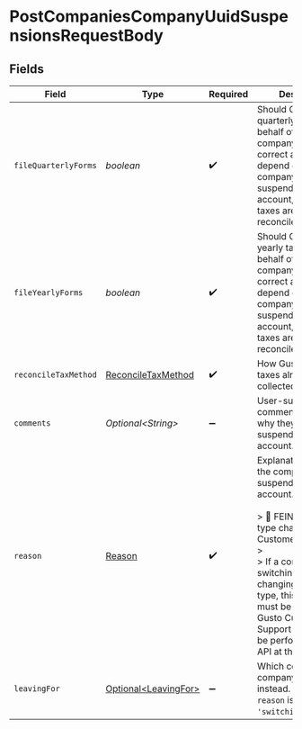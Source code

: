 # PostCompaniesCompanyUuidSuspensionsRequestBody


## Fields

| Field                                                                                                                                                                                                                                                                                               | Type                                                                                                                                                                                                                                                                                                | Required                                                                                                                                                                                                                                                                                            | Description                                                                                                                                                                                                                                                                                         |
| --------------------------------------------------------------------------------------------------------------------------------------------------------------------------------------------------------------------------------------------------------------------------------------------------- | --------------------------------------------------------------------------------------------------------------------------------------------------------------------------------------------------------------------------------------------------------------------------------------------------- | --------------------------------------------------------------------------------------------------------------------------------------------------------------------------------------------------------------------------------------------------------------------------------------------------- | --------------------------------------------------------------------------------------------------------------------------------------------------------------------------------------------------------------------------------------------------------------------------------------------------- |
| `fileQuarterlyForms`                                                                                                                                                                                                                                                                                | *boolean*                                                                                                                                                                                                                                                                                           | :heavy_check_mark:                                                                                                                                                                                                                                                                                  | Should Gusto file quarterly tax forms on behalf of the company? The correct answer can depend on why the company is suspending their account, and how taxes are being reconciled.                                                                                                                   |
| `fileYearlyForms`                                                                                                                                                                                                                                                                                   | *boolean*                                                                                                                                                                                                                                                                                           | :heavy_check_mark:                                                                                                                                                                                                                                                                                  | Should Gusto file yearly tax forms on behalf of the company? The correct answer can depend on why the company is suspending their account, and how taxes are being reconciled.                                                                                                                      |
| `reconcileTaxMethod`                                                                                                                                                                                                                                                                                | [ReconcileTaxMethod](../../models/operations/ReconcileTaxMethod.md)                                                                                                                                                                                                                                 | :heavy_check_mark:                                                                                                                                                                                                                                                                                  | How Gusto will handle taxes already collected.                                                                                                                                                                                                                                                      |
| `comments`                                                                                                                                                                                                                                                                                          | *Optional\<String>*                                                                                                                                                                                                                                                                                 | :heavy_minus_sign:                                                                                                                                                                                                                                                                                  | User-supplied comments describing why they are suspending their account.                                                                                                                                                                                                                            |
| `reason`                                                                                                                                                                                                                                                                                            | [Reason](../../models/operations/Reason.md)                                                                                                                                                                                                                                                         | :heavy_check_mark:                                                                                                                                                                                                                                                                                  | Explanation for why the company is suspending their account.<br/><br/>> 🚧 FEIN or entity type changes require Customer Support<br/>><br/>> If a company is switching FEIN or changing their entity type, this change must be performed by Gusto Customer Support and cannot be performed via the API at this time. |
| `leavingFor`                                                                                                                                                                                                                                                                                        | [Optional\<LeavingFor>](../../models/operations/LeavingFor.md)                                                                                                                                                                                                                                      | :heavy_minus_sign:                                                                                                                                                                                                                                                                                  | Which competitor the company is joining instead. Required if `reason` is `'switching_provider'`.                                                                                                                                                                                                    |